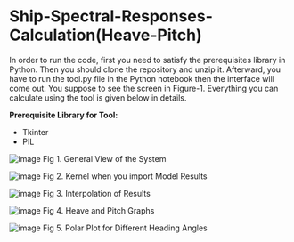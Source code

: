 # Ship-Spectral-Responses-Calculation(Heave-Pitch)

In order to run the code, first you need to satisfy the prerequisites library in Python. Then you should clone the repository and unzip it. Afterward, you have to run the tool.py file in the Python notebook then the interface will come out. You suppose to see the screen in Figure-1.
Everything you can calculate using the tool is given below in details.

**Prerequisite Library for Tool:**
- Tkinter
- PIL


![image](https://github.com/kaganbozali/Ship-Spectral-Responses-Calculation-Heave-Pitch-/assets/104154215/59c83d18-c1a1-4aeb-ab90-9904ca15f10b)
Fig 1. General View of the System



![image](https://github.com/kaganbozali/Ship-Spectral-Responses-Calculation-Heave-Pitch-/assets/104154215/b9285396-e713-4399-959e-c1578b13e08a)
Fig 2. Kernel when you import Model Results

![image](https://github.com/kaganbozali/Ship-Spectral-Responses-Calculation-Heave-Pitch-/assets/104154215/3e7f144c-1405-4c42-9966-7c9dd38cf8bf)
Fig 3. Interpolation of Results

![image](https://github.com/kaganbozali/Ship-Spectral-Responses-Calculation-Heave-Pitch-/assets/104154215/45580b6d-8bfa-42e7-8981-34e8066d1297)
Fig 4. Heave and Pitch Graphs

![image](https://github.com/kaganbozali/Ship-Spectral-Responses-Calculation-Heave-Pitch-/assets/104154215/0b0a5139-9932-45a0-a9d1-65146de8004d)
Fig 5. Polar Plot for Different Heading Angles
